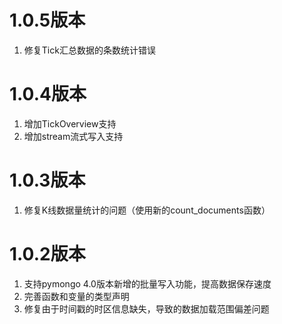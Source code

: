 # 1.0.5版本

1. 修复Tick汇总数据的条数统计错误

# 1.0.4版本

1. 增加TickOverview支持
2. 增加stream流式写入支持

# 1.0.3版本

1. 修复K线数据量统计的问题（使用新的count_documents函数）

# 1.0.2版本

1. 支持pymongo 4.0版本新增的批量写入功能，提高数据保存速度
2. 完善函数和变量的类型声明
3. 修复由于时间戳的时区信息缺失，导致的数据加载范围偏差问题
